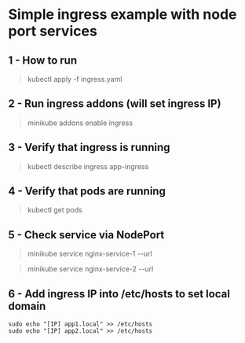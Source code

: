 # Simple ingress example with node port services

## 1 - How to run
> kubectl apply -f ingress.yaml

## 2 - Run ingress addons (will set ingress IP)
> minikube addons enable ingress

## 3 - Verify that ingress is running
> kubectl describe ingress app-ingress

## 4 - Verify that pods are running
> kubectl get pods

## 5 - Check service via NodePort
> minikube service nginx-service-1 --url

> minikube service nginx-service-2 --url

## 6 - Add ingress IP into /etc/hosts to set local domain
```console
sudo echo "[IP] app1.local" >> /etc/hosts
sudo echo "[IP] app2.local" >> /etc/hosts
```